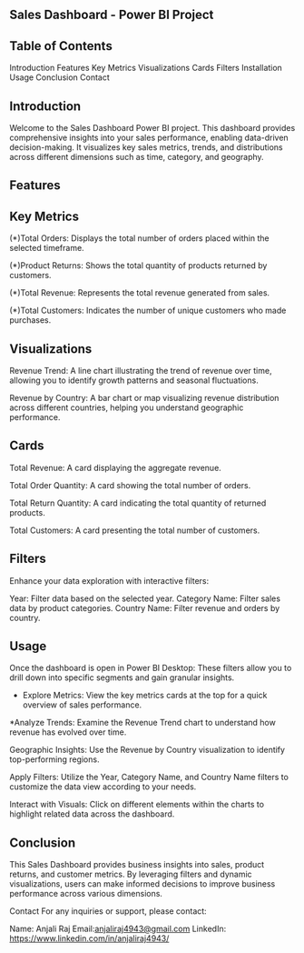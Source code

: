 Sales Dashboard - Power BI Project
----------------------------------

Table of Contents
-----------------

Introduction
Features
    Key Metrics
    Visualizations
    Cards
    Filters
Installation
Usage
Conclusion
Contact


Introduction
------------
Welcome to the Sales Dashboard Power BI project. This dashboard provides comprehensive insights into your sales performance, enabling data-driven decision-making. It visualizes key sales metrics, trends, and distributions across different dimensions such as time, category, and geography.

Features
--------
Key Metrics
-----------

(*)Total Orders: Displays the total number of orders placed within the selected timeframe.

(*)Product Returns: Shows the total quantity of products returned by customers.

(*)Total Revenue: Represents the total revenue generated from sales.

(*)Total Customers: Indicates the number of unique customers who made purchases.

Visualizations
-------------

Revenue Trend: A line chart illustrating the trend of revenue over time, allowing you to identify growth patterns and seasonal fluctuations.

Revenue by Country: A bar chart or map visualizing revenue distribution across different countries, helping you understand geographic performance.


Cards
------
Total Revenue: A card displaying the aggregate revenue.

Total Order Quantity: A card showing the total number of orders.

Total Return Quantity: A card indicating the total quantity of returned products.

Total Customers: A card presenting the total number of customers.

Filters
-------
Enhance your data exploration with interactive filters:

Year: Filter data based on the selected year.
Category Name: Filter sales data by product categories.
Country Name: Filter revenue and orders by country.


Usage
-----
Once the dashboard is open in Power BI Desktop:
These filters allow you to drill down into specific segments and gain granular insights.

* Explore Metrics:
View the key metrics cards at the top for a quick overview of sales performance.

*Analyze Trends:
Examine the Revenue Trend chart to understand how revenue has evolved over time.

Geographic Insights:
Use the Revenue by Country visualization to identify top-performing regions.

Apply Filters:
Utilize the Year, Category Name, and Country Name filters to customize the data view according to your needs.

Interact with Visuals:
Click on different elements within the charts to highlight related data across the dashboard.

Conclusion
---------
This Sales Dashboard provides business insights into sales, product returns, and customer metrics. By leveraging filters and dynamic visualizations, users can make informed decisions to improve business performance across various dimensions.

Contact
For any inquiries or support, please contact:

Name: Anjali Raj
Email:anjaliraj4943@gmail.com
LinkedIn: https://www.linkedin.com/in/anjaliraj4943/
